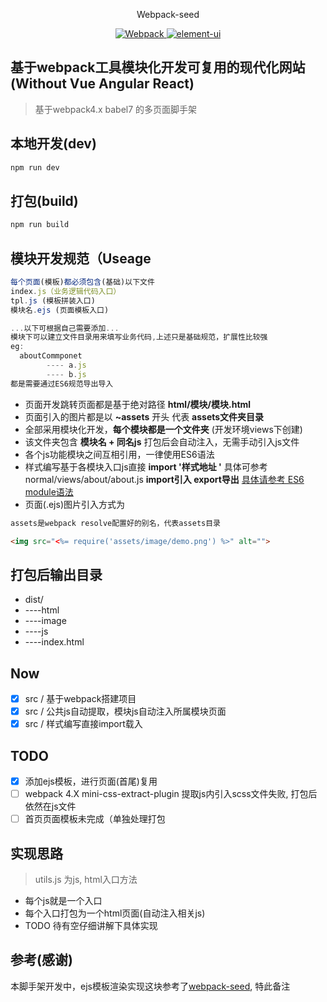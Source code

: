 <p align="center">
  Webpack-seed
</p>

<p align="center">
	<a href="https://webpack.js.org/">
		<img src="https://img.shields.io/badge/webpack-4.20.2-brightgreen.svg" alt="Webpack">
	</a>
	<a href="https://babeljs.io/">
		<img src="https://img.shields.io/badge/babel-7.1.2-brightgreen.svg" alt="element-ui">
	</a>
</p>

## 基于webpack工具模块化开发可复用的现代化网站(Without Vue Angular React)

> 基于webpack4.x babel7 的多页面脚手架

## 本地开发(dev)
```js
npm run dev
```

## 打包(build)
```js
npm run build
```
## 模块开发规范（Useage
```js
每个页面(模板)都必须包含(基础)以下文件
index.js（业务逻辑代码入口）
tpl.js (模板拼装入口)
模块名.ejs (页面模板入口)

...以下可根据自己需要添加...
模块下可以建立文件目录用来填写业务代码,上述只是基础规范，扩展性比较强
eg:
  aboutCommponet
        ---- a.js
        ---- b.js
都是需要通过ES6规范导出导入
```
* 页面开发跳转页面都是基于绝对路径 **html/模块/模块.html**
* 页面引入的图片都是以 **~assets** 开头 代表 **assets文件夹目录**
* 全部采用模块化开发，**每个模块都是一个文件夹** (开发环境views下创建)
* 该文件夹包含 **模块名 + 同名js** 打包后会自动注入，无需手动引入js文件
* 各个js功能模块之间互相引用，一律使用ES6语法
* 样式编写基于各模块入口js直接 **import '样式地址 '** 具体可参考normal/views/about/about.js **import引入 export导出** [具体请参考 ES6 module语法](http://es6.ruanyifeng.com/#docs/module)
* 页面(.ejs)图片引入方式为
```html
assets是webpack resolve配置好的别名，代表assets目录

<img src="<%= require('assets/image/demo.png') %>" alt="">

```

## 打包后输出目录

* dist/
* ----html
* ----image
* ----js
* ----index.html

## Now
- [x] src / 基于webpack搭建项目
- [x] src / 公共js自动提取，模块js自动注入所属模块页面
- [x] src / 样式编写直接import载入

## TODO
- [x] 添加ejs模板，进行页面(首尾)复用
- [ ] webpack 4.X mini-css-extract-plugin 提取js内引入scss文件失败, 打包后依然在js文件
- [ ] 首页页面模板未完成（单独处理打包

## 实现思路

> utils.js 为js, html入口方法

* 每个js就是一个入口
* 每个入口打包为一个html页面(自动注入相关js)
* TODO 待有空仔细讲解下具体实现
## 参考(感谢)

本脚手架开发中，ejs模板渲染实现这块参考了[webpack-seed](https://github.com/Array-Huang/webpack-seed), 特此备注
